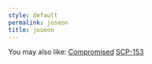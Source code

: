 ```yaml
---
style: default
permalink: joseon
title: joseon
---
```

You may also like:
[Compromised](http://scp-wiki.net/compromised)
[SCP-153](http://scp-wiki.net/scp-153)